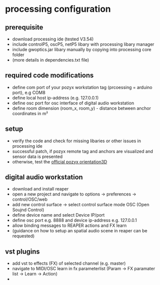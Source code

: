 # processing configuration

## prerequisite
- download processing ide (tested V3.54)
- include controlP5, oscP5, netP5 libary with processing libary manager
- include gwoptics.jar libary manually by copying into processing core folder
- (more details in dependencies.txt file)

## required code modifications
- define com port of your pozyx workstation tag (prcoessing = arduino port), e.g COM8
- define local host ip-address (e.g. 127.0.0.1)
- define osc port for osc interface of digital audio workstation
- define room dimension (room_x, room_y) - distance between anchor coordinates in m²

## setup
- verify the code and check for missing libaries or other issues in processing ide
- successful patch, if pozyx remote tag and anchors are visualized and sensor data is presented
- otherwise, test the [official pozyx orientation3D](https://github.com/pozyxLabs/Pozyx-processing)

## digital audio workstation
- download and install reaper
- open a new project and navigate to options -> preferences -> control/OSC/web
- add new control surface -> select control surface mode OSC (Open Soujnd Control)
- define device name and select Device IP/port
- define osc port e.g. 8888 and device ip-address e.g. 127.0.0.1
- allow binding messages to REAPER actions and FX learn
- (guidance on how to setup an spatial audio scene in reaper can be requested)

## vst plugins
- add vst to effects (FX) of selected channel (e.g. master)
- navigate to MIDI/OSC learn in fx parameterlist (Param -> FX paramater list -> Learn -> Action)
- 

